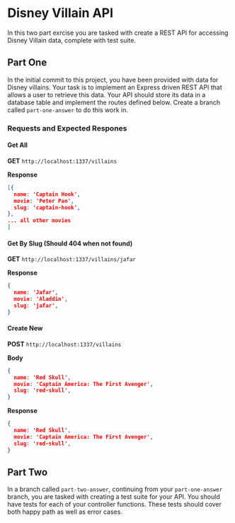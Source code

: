 # Disney Villain API

In this two part exrcise you are tasked with create a REST API for accessing Disney Villain data, complete with test suite.

## Part One

In the initial commit to this project, you have been provided with data for Disney villains. Your task is to implement an Express driven REST API that allows a user to retrieve this data. Your API should store its data in a database table and implement the routes defined below. Create a branch called `part-one-answer` to do this work in.

### Requests and Expected Respones

#### Get All

**GET** `http://localhost:1337/villains`

**Response**
```JSON
[{
  name: 'Captain Hook',
  movie: 'Peter Pan',
  slug: 'captain-hook',
},
... all other movies
]
```

#### Get By Slug (Should 404 when not found)

**GET** `http://localhost:1337/villains/jafar`

**Response**
```JSON
{
  name: 'Jafar',
  movie: 'Aladdin',
  slug: 'jafar',
}
```

#### Create New

**POST** `http://localhost:1337/villains`

**Body**
```JSON
{
  name: 'Red Skull',
  movie: 'Captain America: The First Avenger',
  slug: 'red-skull',
}
```

**Response**
```JSON
{
  name: 'Red Skull',
  movie: 'Captain America: The First Avenger',
  slug: 'red-skull',
}
```

## Part Two

In a branch called `part-two-answer`, continuing from your `part-one-answer` branch, you are tasked with creating a test suite for your API. You should have tests for each of your controller functions. These tests should cover both happy path as well as error cases.
